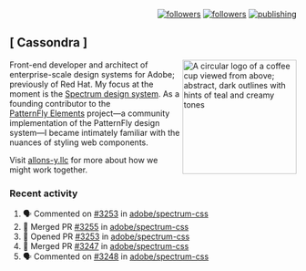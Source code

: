 <p align="right"><a rel="me" href="https://front-end.social/@castastrophe">
    <img alt="followers" title="Follow me on Mastodon" src="https://img.shields.io/mastodon/follow/109297102751309835?domain=https%3A%2F%2Ffront-end.social&label=Follow&logo=mastodon&logoColor=white&style=for-the-badge&labelColor=008080&color=006969"/></a>
  <a href="https://codepen.io/castastrophe/">
    <img alt="followers" title="Follow me on CodePen" src="https://img.shields.io/badge/23-1?color=640464&labelColor=7c007c&style=for-the-badge&logo=codepen&label=Follow"/></a>
<a href="https://castastrophe.medium.com/">
    <img alt="publishing" title="View articles on Medium" src="https://img.shields.io/badge/107-1?color=666&labelColor=444&label=subscribe&logo=medium&logoColor=white&style=for-the-badge"/></a>
</p>

## [&nbsp;Cassondra&nbsp;]

<img align="right" src="https://github-production-user-asset-6210df.s3.amazonaws.com/1840295/253016758-ba468774-1cd3-42c2-8f43-947b5eeb5edf.png" height="200" alt="A circular logo of a coffee cup viewed from above; abstract, dark outlines with hints of teal and creamy tones">

Front-end developer and architect of enterprise-scale design systems for Adobe; previously of Red Hat. My focus at the moment is the [Spectrum design system](https://github.com/adobe/spectrum-css). As a founding contributor to the [PatternFly&nbsp;Elements](https://github.com/patternfly/patternfly-elements) project&mdash;a community implementation of the PatternFly design system&mdash;I became intimately familiar with the nuances of styling web components.

Visit [allons-y.llc](http://allons-y.llc/) for more about how we might work together.

### Recent activity

<!--START_SECTION:activity-->
1. 🗣 Commented on [#3253](https://github.com/adobe/spectrum-css/pull/3253#issuecomment-2414184266) in [adobe/spectrum-css](https://github.com/adobe/spectrum-css)
2. 🎉 Merged PR [#3255](https://github.com/adobe/spectrum-css/pull/3255) in [adobe/spectrum-css](https://github.com/adobe/spectrum-css)
3. 💪 Opened PR [#3253](https://github.com/adobe/spectrum-css/pull/3253) in [adobe/spectrum-css](https://github.com/adobe/spectrum-css)
4. 🎉 Merged PR [#3247](https://github.com/adobe/spectrum-css/pull/3247) in [adobe/spectrum-css](https://github.com/adobe/spectrum-css)
5. 🗣 Commented on [#3248](https://github.com/adobe/spectrum-css/pull/3248#issuecomment-2412435884) in [adobe/spectrum-css](https://github.com/adobe/spectrum-css)
<!--END_SECTION:activity-->
